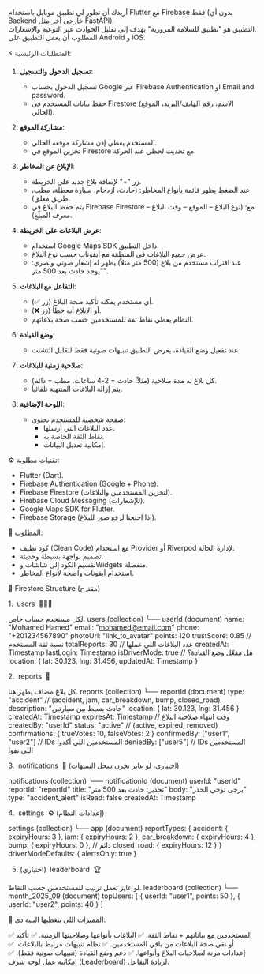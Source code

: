 أريدك أن تطور لي تطبيق موبايل باستخدام Flutter مع Firebase فقط (بدون أي Backend خارجي آخر مثل FastAPI).  
التطبيق هو "تطبيق للسلامة المرورية" يهدف إلى تقليل الحوادث عبر التوعية والإشعارات.  
المطلوب أن يعمل التطبيق على Android و iOS.

⚡ المتطلبات الرئيسية:
1. **تسجيل الدخول والتسجيل**:
   - تسجيل الدخول  بحساب Google عبر Firebase Authentication او Email and password.
   - حفظ بيانات المستخدم في Firestore (الاسم، رقم الهاتف/البريد، الموقع الحالي).

2. **مشاركة الموقع**:
   - المستخدم يعطي إذن مشاركة موقعه الحالي.
   - تخزين الموقع في Firestore مع تحديث لحظي عند الحركة.

3. **الإبلاغ عن المخاطر**:
   - زر "+" لإضافة بلاغ جديد على الخريطة.
   - عند الضغط يظهر قائمة بأنواع المخاطر:
     (حادث، ازدحام، سيارة معطلة، مطب، طريق مغلق).
   - يتم حفظ البلاغ في Firebase Firestore مع:
     (نوع البلاغ – الموقع – وقت البلاغ – معرف المبلّغ).

4. **عرض البلاغات على الخريطة**:
   - استخدام Google Maps SDK داخل التطبيق.
   - عرض جميع البلاغات في المنطقة مع أيقونات حسب نوع البلاغ.
   - عند اقتراب مستخدم من بلاغ (500 متر مثلاً) يظهر له إشعار صوتي وبصري:
     "يوجد حادث بعد 500 متر".

5. **التفاعل مع البلاغات**:
   - أي مستخدم يمكنه تأكيد صحة البلاغ (زر ✅).
   - أو الإبلاغ أنه خطأ (زر ❌).
   - النظام يعطي نقاط ثقة للمستخدمين حسب صحة بلاغاتهم.

6. **وضع القيادة**:
   - عند تفعيل وضع القيادة، يعرض التطبيق تنبيهات صوتية فقط لتقليل التشتت.

7. **صلاحية زمنية للبلاغات**:
   - كل بلاغ له مدة صلاحية (مثلاً: حادث = 2-4 ساعات، مطب = دائم).
   - يتم إزالة البلاغات المنتهية تلقائياً.

8. **اللوحة الإضافية**:
   - صفحة شخصية للمستخدم تحتوي:
     - عدد البلاغات التي أرسلها.
     - نقاط الثقة الخاصة به.
     - إمكانية تعديل البيانات.

⚙️ تقنيات مطلوبة:
- Flutter (Dart).
- Firebase Authentication (Google + Phone).
- Firebase Firestore (لتخزين المستخدمين والبلاغات).
- Firebase Cloud Messaging (للإشعارات).
- Google Maps SDK for Flutter.
- Firebase Storage (إذا احتجنا لرفع صور للبلاغ).

🎨 المطلوب:
- كود نظيف (Clean Code) مع استخدام Provider أو Riverpod لإدارة الحالة.
- تصميم بواجهة بسيطة وحديثة.
- تقسيم الكود إلى شاشات وWidgets منفصلة.
- استخدام أيقونات واضحة لأنواع المخاطر.


📂 Firestore Structure (مقترح)



1. 
users
 🧑‍🤝‍🧑


لكل مستخدم حساب خاص.
users (collection)
  └── userId (document)
        name: "Mohamed Hamed"
        email: "mohamed@email.com"
        phone: "+201234567890"
        photoUrl: "link_to_avatar"
        points: 120
        trustScore: 0.85        // نسبة ثقة المستخدم
        totalReports: 30        // عدد البلاغات اللي عملها
        createdAt: Timestamp
        lastLogin: Timestamp
        isDriverMode: true      // هل مفعّل وضع القيادة؟
        location: {
            lat: 30.123,
            lng: 31.456,
            updatedAt: Timestamp
        }



2. 
reports
 🚨


كل بلاغ مضاف يظهر هنا.
reports (collection)
  └── reportId (document)
        type: "accident"        // (accident, jam, car_breakdown, bump, closed_road)
        description: "حادث بسيط بين سيارتين"
        location: {
            lat: 30.123,
            lng: 31.456
        }
        createdAt: Timestamp
        expiresAt: Timestamp    // وقت انتهاء صلاحية البلاغ
        createdBy: "userId"
        status: "active"        // (active, expired, removed)
        confirmations: {
            trueVotes: 10,
            falseVotes: 2
        }
        confirmedBy: ["user1", "user2"]  // IDs المستخدمين اللي أكدوا
        deniedBy: ["user5"]              // IDs المستخدمين اللي نفوا



3. 
notifications
 🔔 (اختياري، لو عايز تخزن سجل التنبيهات)

notifications (collection)
  └── notificationId (document)
        userId: "userId"
        reportId: "reportId"
        title: "تحذير: حادث بعد 500 متر"
        body: "يرجى توخي الحذر"
        type: "accident_alert"
        isRead: false
        createdAt: Timestamp



4. 
settings
 ⚙️ (إعدادات النظام)

settings (collection)
  └── app (document)
        reportTypes: {
            accident: { expiryHours: 3 },
            jam: { expiryHours: 2 },
            car_breakdown: { expiryHours: 4 },
            bump: { expiryHours: 0 },   // دائم
            closed_road: { expiryHours: 12 }
        }
        driverModeDefaults: {
            alertsOnly: true
        }



5. (اختياري) 
leaderboard
 🏆


لو عايز تعمل ترتيب للمستخدمين حسب النقاط.
leaderboard (collection)
  └── month_2025_09 (document)
        topUsers: [
            { userId: "user1", points: 50 },
            { userId: "user2", points: 40 }
        ]



🔑 المميزات اللي بتغطيها البنية دي:


✅ المستخدمين مع بياناتهم + نقاط الثقة.
✅ البلاغات بأنواعها وصلاحيتها الزمنية.
✅ تأكيد أو نفي صحة البلاغات من باقي المستخدمين.
✅ نظام تنبيهات مرتبط بالبلاغات.
✅ إعدادات مرنة لصلاحيات البلاغ وأنواعها.
✅ دعم وضع القيادة (تنبيهات صوتية فقط).
✅ إمكانية عمل لوحة شرف (Leaderboard) لزيادة التفاعل.

